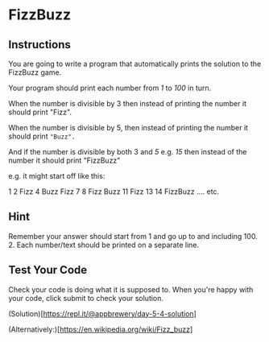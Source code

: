 # FizzBuzz

## Instructions

You are going to write a program that automatically prints the solution to the FizzBuzz game.

Your program should print each number from *1* to *100* in turn.

When the number is divisible by 3 then instead of printing the number it should print "Fizz".

When the number is divisible by 5, then instead of printing the number it should print `"Buzz".`

  And if the number is divisible by both 3 and *5* e.g. *15* then instead of the number it should print "FizzBuzz"

e.g. it might start off like this:

1
2
Fizz
4
Buzz
Fizz
7
8
Fizz
Buzz
11
Fizz
13
14
FizzBuzz
.... etc.

## Hint
Remember your answer should start from 1 and go up to and including 100.
2. Each number/text should be printed on a separate line.

## Test Your Code
Check your code is doing what it is supposed to. When you're happy with your code, click submit to check your solution.

(Solution)[https://repl.it/@appbrewery/day-5-4-solution]

(Alternatively:)[https://en.wikipedia.org/wiki/Fizz_buzz]
